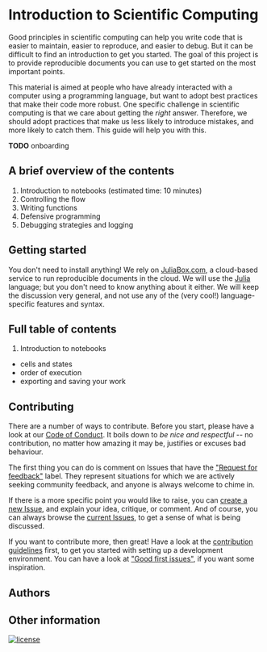# Introduction to Scientific Computing

Good principles in scientific computing can help you write code that is easier
to maintain, easier to reproduce, and easier to debug. But it can be difficult
to find an introduction to get you started. The goal of this project is to
provide reproducible documents you can use to get started on the most important
points.

This material is aimed at people who have already interacted with a computer
using a programming language, but want to adopt best practices that make their
code more robust. One specific challenge in scientific computing is that we care
about getting the *right* answer. Therefore, we should adopt practices that make
us less likely to introduce mistakes, and more likely to catch them. This guide will help
you with this.

**TODO** onboarding

## A brief overview of the contents

1. Introduction to notebooks (estimated time: 10 minutes)
1. Controlling the flow
1. Writing functions
1. Defensive programming
1. Debugging strategies and logging

## Getting started

You don't need to install anything! We rely on [JuliaBox.com][jlbox], a
cloud-based service to run reproducible documents in the cloud. We will use the
[Julia][jl] language; but you don't need to know anything about it either. We
will keep the discussion very general, and not use any of the (very cool!)
language-specific features and syntax.

[jlbox]: https://juliabox.com/
[jl]: http://julialang.org/

## Full table of contents

1. Introduction to notebooks
  - cells and states
  - order of execution
  - exporting and saving your work

## Contributing

There are a number of ways to contribute. Before you start, please have a look
at our [Code of Conduct][coc]. It boils down to *be nice and respectful* -- no
contribution, no matter how amazing it may be, justifies or excuses bad
behaviour.

[coc]: https://github.com/tpoisot/IntroScientificComputing/blob/master/CODE_OF_CONDUCT.md

The first thing you can do is comment on Issues that have the ["Request for
feedback"][feedback] label. They represent situations for which we are actively
seeking community feedback, and anyone is always welcome to chime in.

[feedback]: https://github.com/tpoisot/IntroScientificComputing/labels/request%20for%20feedback

If there is a more specific point you would like to raise, you can [create a new
Issue][new_issue], and explain your idea, critique, or comment. And of course,
you can always browse the [current Issues][issues], to get a sense of what is
being discussed.

[new_issue]: https://github.com/tpoisot/IntroScientificComputing/issues/new
[issues]: https://github.com/tpoisot/IntroScientificComputing/issues

If you want to contribute more, then great! Have a look at the [contribution
guidelines][cguid] first, to get you started with setting up a development
environment. You can have a look at ["Good first issues"][first], if you want
some inspiration.

[cguid]: https://github.com/tpoisot/IntroScientificComputing/blob/master/CONTRIBUTING.md
[first]: https://github.com/tpoisot/IntroScientificComputing/labels/good%20first%20issue

## Authors

## Other information

[![license](https://img.shields.io/github/license/tpoisot/IntroScientificComputing.svg?style=flat-square)]()

